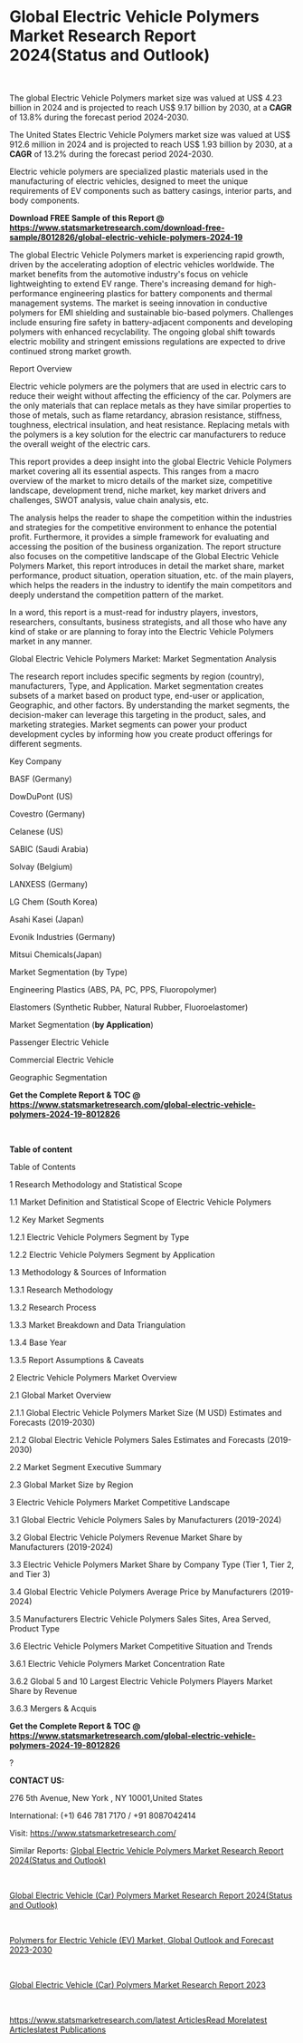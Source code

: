 <h1>Global Electric Vehicle Polymers Market Research Report 2024(Status and Outlook)</h1><br/><p>The global Electric Vehicle Polymers market size was valued at US$ 4.23 billion in 2024 and is projected to reach US$ 9.17 billion by 2030, at a <strong>CAGR</strong> of 13.8% during the forecast period 2024-2030.</p>
 
 
 
 <p>The United States Electric Vehicle Polymers market size was valued at US$ 912.6 million in 2024 and is projected to reach US$ 1.93 billion by 2030, at a <strong>CAGR</strong> of 13.2% during the forecast period 2024-2030.</p>
 
 
 
 <p>Electric vehicle polymers are specialized plastic materials used in the manufacturing of electric vehicles, designed to meet the unique requirements of EV components such as battery casings, interior parts, and body components.</p>
 
 
 
 <p><strong>Download FREE Sample of this Report @ <a href="https://www.statsmarketresearch.com/download-free-sample/8012826/global-electric-vehicle-polymers-2024-19">https://www.statsmarketresearch.com/download-free-sample/8012826/global-electric-vehicle-polymers-2024-19</a></strong></p>
 
 
 
 <p>The global Electric Vehicle Polymers market is experiencing rapid growth, driven by the accelerating adoption of electric vehicles worldwide. The market benefits from the automotive industry&#39;s focus on vehicle lightweighting to extend EV range. There&#39;s increasing demand for high-performance engineering plastics for battery components and thermal management systems. The market is seeing innovation in conductive polymers for EMI shielding and sustainable bio-based polymers. Challenges include ensuring fire safety in battery-adjacent components and developing polymers with enhanced recyclability. The ongoing global shift towards electric mobility and stringent emissions regulations are expected to drive continued strong market growth.</p>
 
 
 
 <p>Report Overview</p>
 
 
 
 <p>Electric vehicle polymers are the polymers that are used in electric cars to reduce their weight without affecting the efficiency of the car. Polymers are the only materials that can replace metals as they have similar properties to those of metals, such as flame retardancy, abrasion resistance, stiffness, toughness, electrical insulation, and heat resistance. Replacing metals with the polymers is a key solution for the electric car manufacturers to reduce the overall weight of the electric cars.</p>
 
 
 
 <p>This report provides a deep insight into the global Electric Vehicle Polymers market covering all its essential aspects. This ranges from a macro overview of the market to micro details of the market size, competitive landscape, development trend, niche market, key market drivers and challenges, SWOT analysis, value chain analysis, etc.</p>
 
 
 
 <p>The analysis helps the reader to shape the competition within the industries and strategies for the competitive environment to enhance the potential profit. Furthermore, it provides a simple framework for evaluating and accessing the position of the business organization. The report structure also focuses on the competitive landscape of the Global Electric Vehicle Polymers Market, this report introduces in detail the market share, market performance, product situation, operation situation, etc. of the main players, which helps the readers in the industry to identify the main competitors and deeply understand the competition pattern of the market.</p>
 
 
 
 <p>In a word, this report is a must-read for industry players, investors, researchers, consultants, business strategists, and all those who have any kind of stake or are planning to foray into the Electric Vehicle Polymers market in any manner.</p>
 
 
 
 <p>Global Electric Vehicle Polymers Market: Market Segmentation Analysis</p>
 
 
 
 <p>The research report includes specific segments by region (country), manufacturers, Type, and Application. Market segmentation creates subsets of a market based on product type, end-user or application, Geographic, and other factors. By understanding the market segments, the decision-maker can leverage this targeting in the product, sales, and marketing strategies. Market segments can power your product development cycles by informing how you create product offerings for different segments.</p>
 
 
 
 <p>Key Company</p>
 
 
 
 <p>BASF (Germany)</p>
 
 
 
 <p>DowDuPont (US)</p>
 
 
 
 <p>Covestro (Germany)</p>
 
 
 
 <p>Celanese (US)</p>
 
 
 
 <p>SABIC (Saudi Arabia)</p>
 
 
 
 <p>Solvay (Belgium)</p>
 
 
 
 <p>LANXESS (Germany)</p>
 
 
 
 <p>LG Chem (South Korea)</p>
 
 
 
 <p>Asahi Kasei (Japan)</p>
 
 
 
 <p>Evonik Industries (Germany)</p>
 
 
 
 <p>Mitsui Chemicals(Japan)</p>
 
 
 
 <p>Market Segmentation (by Type)</p>
 
 
 
 <p>Engineering Plastics (ABS, PA, PC, PPS, Fluoropolymer)</p>
 
 
 
 <p>Elastomers (Synthetic Rubber, Natural Rubber, Fluoroelastomer)</p>
 
 
 
 <p>Market Segmentation (<strong>by Application</strong>)</p>
 
 
 
 <p>Passenger Electric Vehicle</p>
 
 
 
 <p>Commercial Electric Vehicle</p>
 
 
 
 <p>Geographic Segmentation</p>
 
 
 
 <div><b>Get the Complete Report & TOC @ <a href="https://www.statsmarketresearch.com/global-electric-vehicle-polymers-2024-19-8012826">https://www.statsmarketresearch.com/global-electric-vehicle-polymers-2024-19-8012826</a></b></div>
 
 
 
 <p><br />
 
 <b>Table of content</b></p>
 
 
 
 <p>Table of Contents<br />
 
 1 Research Methodology and Statistical Scope<br />
 
 1.1 Market Definition and Statistical Scope of Electric Vehicle Polymers<br />
 
 1.2 Key Market Segments<br />
 
 1.2.1 Electric Vehicle Polymers Segment by Type<br />
 
 1.2.2 Electric Vehicle Polymers Segment by Application<br />
 
 1.3 Methodology & Sources of Information<br />
 
 1.3.1 Research Methodology<br />
 
 1.3.2 Research Process<br />
 
 1.3.3 Market Breakdown and Data Triangulation<br />
 
 1.3.4 Base Year<br />
 
 1.3.5 Report Assumptions & Caveats<br />
 
 2 Electric Vehicle Polymers Market Overview<br />
 
 2.1 Global Market Overview<br />
 
 2.1.1 Global Electric Vehicle Polymers Market Size (M USD) Estimates and Forecasts (2019-2030)<br />
 
 2.1.2 Global Electric Vehicle Polymers Sales Estimates and Forecasts (2019-2030)<br />
 
 2.2 Market Segment Executive Summary<br />
 
 2.3 Global Market Size by Region<br />
 
 3 Electric Vehicle Polymers Market Competitive Landscape<br />
 
 3.1 Global Electric Vehicle Polymers Sales by Manufacturers (2019-2024)<br />
 
 3.2 Global Electric Vehicle Polymers Revenue Market Share by Manufacturers (2019-2024)<br />
 
 3.3 Electric Vehicle Polymers Market Share by Company Type (Tier 1, Tier 2, and Tier 3)<br />
 
 3.4 Global Electric Vehicle Polymers Average Price by Manufacturers (2019-2024)<br />
 
 3.5 Manufacturers Electric Vehicle Polymers Sales Sites, Area Served, Product Type<br />
 
 3.6 Electric Vehicle Polymers Market Competitive Situation and Trends<br />
 
 3.6.1 Electric Vehicle Polymers Market Concentration Rate<br />
 
 3.6.2 Global 5 and 10 Largest Electric Vehicle Polymers Players Market Share by Revenue<br />
 
 3.6.3 Mergers & Acquis</p>
 
 
 
 <div><b>Get the Complete Report & TOC @ <a href="https://www.statsmarketresearch.com/global-electric-vehicle-polymers-2024-19-8012826">https://www.statsmarketresearch.com/global-electric-vehicle-polymers-2024-19-8012826</a></b></div>
 
 
 
 <p>? </p>
 
 
 
 <p><b>CONTACT US:</b><br />
 
 276 5th Avenue, New York , NY 10001,United States<br />
 
 International: (+1) 646 781 7170 / +91 8087042414<br />
 
 Visit: <a href="https://www.statsmarketresearch.com/">https://www.statsmarketresearch.com/</a><br />
 
 Similar Reports: <a href="https://www.statsmarketresearch.com/global-electric-vehicle-polymers-2024-19-8012826">Global Electric Vehicle Polymers Market Research Report 2024(Status and Outlook)</a><br />
 
 <br />
 
 <a href="https://www.statsmarketresearch.com/global-electric-vehicle-polymers-2024-19-8012826">Global Electric Vehicle (Car) Polymers Market Research Report 2024(Status and Outlook)</a><br />
 
 <br />
 
 <a href="https://www.statsmarketresearch.com/global-electric-vehicle-polymers-2024-19-8012826">Polymers for Electric Vehicle (EV) Market, Global Outlook and Forecast 2023-2030</a><br />
 
 <br />
 
 <a href="https://www.statsmarketresearch.com/global-electric-vehicle-polymers-2024-19-8012826">Global Electric Vehicle (Car) Polymers Market Research Report 2023</a><br />
 
 <br />
 
 <a href="https://gyeongbokgung.com">https://www.statsmarketresearch.com/</a><a href="https://hallyeomaritime.com">latest Articles</a><a href="https://jingwansa.com">Read More</a><a href="https://nguoiviet.jp/">latest Articles</a><a href="https://www.intelmarketresearch.com/">latest Publications</a></p>